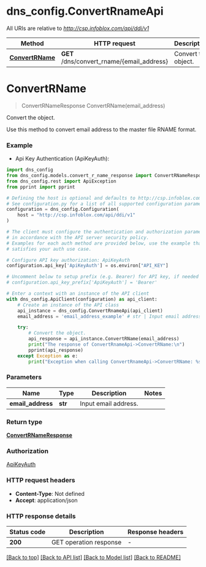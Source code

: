 # dns_config.ConvertRnameApi

All URIs are relative to *http://csp.infoblox.com/api/ddi/v1*

Method | HTTP request | Description
------------- | ------------- | -------------
[**ConvertRName**](ConvertRnameApi.md#ConvertRName) | **GET** /dns/convert_rname/{email_address} | Convert the object.


# **ConvertRName**
> ConvertRNameResponse ConvertRName(email_address)

Convert the object.

Use this method to convert email address to the master file RNAME format.

### Example

* Api Key Authentication (ApiKeyAuth):

```python
import dns_config
from dns_config.models.convert_r_name_response import ConvertRNameResponse
from dns_config.rest import ApiException
from pprint import pprint

# Defining the host is optional and defaults to http://csp.infoblox.com/api/ddi/v1
# See configuration.py for a list of all supported configuration parameters.
configuration = dns_config.Configuration(
    host = "http://csp.infoblox.com/api/ddi/v1"
)

# The client must configure the authentication and authorization parameters
# in accordance with the API server security policy.
# Examples for each auth method are provided below, use the example that
# satisfies your auth use case.

# Configure API key authorization: ApiKeyAuth
configuration.api_key['ApiKeyAuth'] = os.environ["API_KEY"]

# Uncomment below to setup prefix (e.g. Bearer) for API key, if needed
# configuration.api_key_prefix['ApiKeyAuth'] = 'Bearer'

# Enter a context with an instance of the API client
with dns_config.ApiClient(configuration) as api_client:
    # Create an instance of the API class
    api_instance = dns_config.ConvertRnameApi(api_client)
    email_address = 'email_address_example' # str | Input email address.

    try:
        # Convert the object.
        api_response = api_instance.ConvertRName(email_address)
        print("The response of ConvertRnameApi->ConvertRName:\n")
        pprint(api_response)
    except Exception as e:
        print("Exception when calling ConvertRnameApi->ConvertRName: %s\n" % e)
```



### Parameters


Name | Type | Description  | Notes
------------- | ------------- | ------------- | -------------
 **email_address** | **str**| Input email address. | 

### Return type

[**ConvertRNameResponse**](ConvertRNameResponse.md)

### Authorization

[ApiKeyAuth](../README.md#ApiKeyAuth)

### HTTP request headers

 - **Content-Type**: Not defined
 - **Accept**: application/json

### HTTP response details

| Status code | Description | Response headers |
|-------------|-------------|------------------|
**200** | GET operation response |  -  |

[[Back to top]](#) [[Back to API list]](../README.md#documentation-for-api-endpoints) [[Back to Model list]](../README.md#documentation-for-models) [[Back to README]](../README.md)

